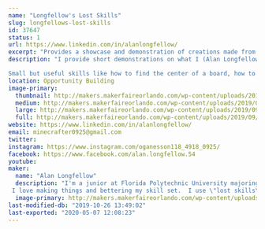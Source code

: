 ```yaml
---
name: "Longfellow's Lost Skills"
slug: longfellows-lost-skills
id: 37647
status: 1
url: https://www.linkedin.com/in/alanlongfellow/
excerpt: "Provides a showcase and demonstration of creations made from Maker-related skills that are no longer common knowledge since the advent of computer technology (such as using machinists' hand tools, manual drafting, restoring vintage tools, etc.)  You don't need a fancy $15,000 CNC machine to make a wooden chair - all you need is a chisel, a saw, a hand plane, and a couple of Maker skills lost to history... until now."
description: "I provide short demonstrations on what I (Alan Longfellow) call \"lost skills\" such as using hand tools to make accurate measurements, using a wood plane rather than an expensive milling machine, manual drafting equipment rather than clunky CAD software, restoring old, rusty yard-sale tools with nothing but steel wool and WD-40, among many other things.

Small but useful skills like how to find the center of a board, how to divide a line, or how to properly use a micrometer caliper, chisel, hand saw, or vernier caliper will be demonstrated.  The centerpiece of my exhibit will be an accurate, precise, custom-built 3D printer dubbed the \"Messingdrucker I\" that I made completely from precision-machined parts intended to demonstrate the need for an accurate, rigid 3D printer in the industry, along with a small (2 ft by 4 ft) model train display featuring vintage 1950s-era Lionel model trains.  So much innovation has been lost to history that I feel that it is important to \"dig it all up\" and use it for the greater good of the Maker community!"
location: Opportunity Building
image-primary:
  thumbnail: http://makers.makerfaireorlando.com/wp-content/uploads/2019/09/57591671_2254017634916238_1598435136904578130_n1-1-150x150.jpg
  medium: http://makers.makerfaireorlando.com/wp-content/uploads/2019/09/57591671_2254017634916238_1598435136904578130_n1-1-300x300.jpg
  large: http://makers.makerfaireorlando.com/wp-content/uploads/2019/09/57591671_2254017634916238_1598435136904578130_n1-1-1024x1024.jpg
  full: http://makers.makerfaireorlando.com/wp-content/uploads/2019/09/57591671_2254017634916238_1598435136904578130_n1-1.jpg
website: https://www.linkedin.com/in/alanlongfellow/
email: minecrafter0925@gmail.com
twitter: 
instagram: https://www.instagram.com/oganesson118_4918_0925/
facebook: https://www.facebook.com/alan.longfellow.54
youtube: 
maker:
  name: "Alan Longfellow"
  description: "I'm a junior at Florida Polytechnic University majoring in Mechanical Engineering with a deep passion for math, physics, and creative innovation. 
 I love making things and bettering my skill set.  I use \"lost skills\" that people usually no longer have, such as using manual machine tools and vintage woodworking equipment.  I want to share these skills with people in the area and help get them started if they want to join us Makers!"
  image-primary: http://makers.makerfaireorlando.com/wp-content/uploads/2019/09/Profile.jpg
last-modified-db: "2019-10-26 13:49:02"
last-exported: "2020-05-07 12:08:23"
---
```

